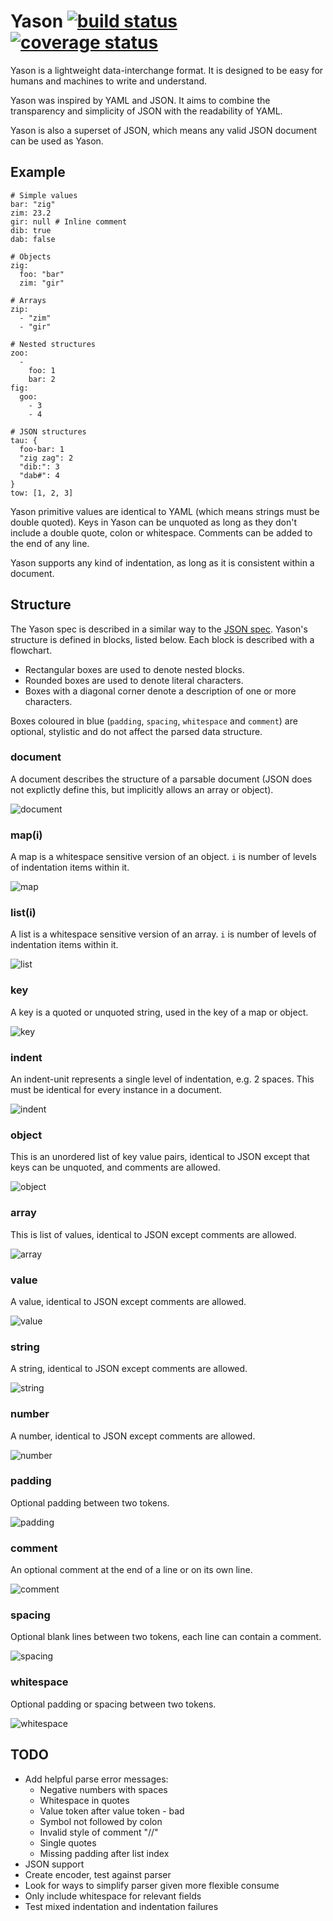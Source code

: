 # Yason [![build status][circle-badge]][circle-url] [![coverage status][coverage-badge]][coverage-url]

Yason is a lightweight data-interchange format. It is designed to be easy for humans and machines to write and understand.

Yason was inspired by YAML and JSON. It aims to combine the transparency and simplicity of JSON with the readability of YAML.

Yason is also a superset of JSON, which means any valid JSON document can be used as Yason.

## Example

```yason
# Simple values
bar: "zig"
zim: 23.2
gir: null # Inline comment
dib: true
dab: false

# Objects
zig:
  foo: "bar"
  zim: "gir"

# Arrays
zip:
  - "zim"
  - "gir"

# Nested structures
zoo:
  -
    foo: 1
    bar: 2
fig:
  goo:
    - 3
    - 4

# JSON structures
tau: {
  foo-bar: 1
  "zig zag": 2
  "dib:": 3
  "dab#": 4
}
tow: [1, 2, 3]
```

Yason primitive values are identical to YAML (which means strings must be double quoted). Keys in Yason can be unquoted as long as they don't include a double quote, colon or whitespace. Comments can be added to the end of any line.

Yason supports any kind of indentation, as long as it is consistent within a document.

## Structure

The Yason spec is described in a similar way to the [JSON spec](http://json.org/). Yason's structure is defined in blocks, listed below. Each block is described with a flowchart.

- Rectangular boxes are used to denote nested blocks.
- Rounded boxes are used to denote literal characters.
- Boxes with a diagonal corner denote a description of one or more characters.

Boxes coloured in blue (`padding`, `spacing`, `whitespace` and `comment`) are optional, stylistic and do not affect the parsed data structure.

### document

A document describes the structure of a parsable document (JSON does not explictly define this, but implicitly allows an array or object).

![document](diagrams/document.png)

### map(i)

A map is a whitespace sensitive version of an object. `i` is number of levels of indentation items within it.

![map](diagrams/map.png)

### list(i)

A list is a whitespace sensitive version of an array. `i` is number of levels of indentation items within it.

![list](diagrams/list.png)

### key

A key is a quoted or unquoted string, used in the key of a map or object.

![key](diagrams/key.png)

### indent

An indent-unit represents a single level of indentation, e.g. 2 spaces. This must be identical for every instance in a document.

![indent](diagrams/indent.png)

### object

This is an unordered list of key value pairs, identical to JSON except that keys can be unquoted, and comments are allowed.

![object](diagrams/object.png)

### array

This is list of values, identical to JSON except comments are allowed.

![array](diagrams/array.png)

### value

A value, identical to JSON except comments are allowed.

![value](diagrams/value.png)

### string

A string, identical to JSON except comments are allowed.

![string](diagrams/string.png)

### number

A number, identical to JSON except comments are allowed.

![number](diagrams/number.png)

### padding

Optional padding between two tokens.

![padding](diagrams/padding.png)

### comment

An optional comment at the end of a line or on its own line.

![comment](diagrams/comment.png)

### spacing

Optional blank lines between two tokens, each line can contain a comment.

![spacing](diagrams/spacing.png)

### whitespace

Optional padding or spacing between two tokens.

![whitespace](diagrams/whitespace.png)

## TODO

- Add helpful parse error messages:
  - Negative numbers with spaces
  - Whitespace in quotes
  - Value token after value token - bad
  - Symbol not followed by colon
  - Invalid style of comment "//"
  - Single quotes
  - Missing padding after list index
- JSON support
- Create encoder, test against parser
- Look for ways to simplify parser given more flexible consume
- Only include whitespace for relevant fields
- Test mixed indentation and indentation failures

[circle-badge]: https://circleci.com/gh/peterjwest/yason.svg?style=shield
[circle-url]: https://circleci.com/gh/peterjwest/yason

[coverage-badge]: https://coveralls.io/repos/peterjwest/yason/badge.svg?branch=main&service=github
[coverage-url]: https://coveralls.io/github/peterjwest/yason?branch=main
